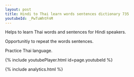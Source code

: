 ```yaml
---
layout: post
title: Hindi to Thai learn words sentences dictionary 735 
youtubeId: _PwTuWhtFnM
---
```

 
 
Helps to learn Thai words and sentences for Hindi speakers.

Opportunitiy to repeat the words sentences. 

Practice Thai language. 
 
{% include youtubePlayer.html id=page.youtubeId %}
 
 
{% include analytics.html %}